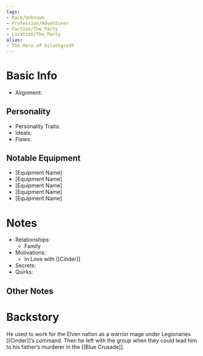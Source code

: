 ```yaml
---
tags:
- Race/Unknown
- Profession/Adventurer
- Faction/The_Party
- Location/The_Party
alias:
- The Hero of Silathgroth
---
```

# Basic Info
- Alignment: 

## Personality
- Personality Traits: 
- Ideals: 
- Flaws: 

## Notable Equipment
- [Equipment Name]
- [Equipment Name]
- [Equipment Name]
- [Equipment Name]
- [Equipment Name]

# Notes
- Relationships: 
	- Family
- Motivations: 
	- In Love with [[Cinder]]
- Secrets: 
- Quirks: 

## Other Notes


# Backstory

He used to work for the Elven nation as a warrior mage under Legionaries [[Cinder]]’s command. Then he left with the group when they could lead him to his father’s murderer in the [[Blue Crusade]].